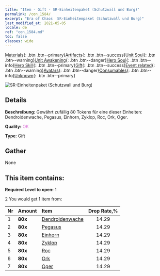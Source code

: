 ```yaml
---
title: "Item - Gift - SR-Einheitenpaket (Schutzwall und Burg)"
permalink: /con_1584/
excerpt: "Era of Chaos  SR-Einheitenpaket (Schutzwall und Burg)"
last_modified_at: 2021-05-05
locale: de
ref: "con_1584.md"
toc: false
classes: wide
---
```

 [Materials](/ItemsDE/){: .btn .btn--primary}[Artifacts](/ItemsDE/Artifacts/){: .btn .btn--success}[Unit Soul](/ItemsDE/UnitSoul/){: .btn .btn--warning}[Unit Awakening](/ItemsDE/UnitAwakening/){: .btn .btn--danger}[Hero Soul](/ItemsDE/HeroSoul/){: .btn .btn--info}[Hero Skill](/ItemsDE/HeroSkill/){: .btn .btn--primary}[Gift](/ItemsDE/Gift/){: .btn .btn--success}[Event related](/ItemsDE/Events/){: .btn .btn--warning}[Avatars](/ItemsDE/Avatars/){: .btn .btn--danger}[Consumables](/ItemsDE/Consumables/){: .btn .btn--info}[Unknown](/ItemsDE/Unknown/){: .btn .btn--primary}

 ![SR-Einheitenpaket (Schutzwall und Burg)](/images/t/i_907200.png)

## Details
 **Beschreibung:** Gewährt zufällig 80 Tokens für eine dieser Einheiten: Dendroidenwache, Pegasus, Einhorn, Zyklop, Roc, Ork, Oger.

 **Quality:** <span style="color: #DA70D6">OK</span>

 **Type:** Gift

## Gather

  None

## This item contains:

 **Required Level to open:** 1

 2 You would get **1** item  from:

  | Nr | Amount |     Item    | Drop Rate,% |
  |:---|:-------|:------------|:---------:|
  | 1 |  **80x** | [Dendroidenwache](/ItemsDE/unt_203/) | 14.29 | 
  | 2 |  **80x** | [Pegasus](/ItemsDE/unt_202/) | 14.29 | 
  | 3 |  **80x** | [Einhorn](/ItemsDE/unt_204/) | 14.29 | 
  | 4 |  **80x** | [Zyklop](/ItemsDE/unt_222/) | 14.29 | 
  | 5 |  **80x** | [Roc](/ItemsDE/unt_221/) | 14.29 | 
  | 6 |  **80x** | [Ork](/ItemsDE/unt_219/) | 14.29 | 
  | 7 |  **80x** | [Oger](/ItemsDE/unt_220/) | 14.29 | 

